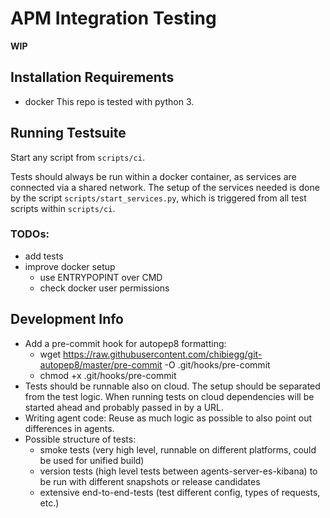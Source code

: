 # APM Integration Testing 

__WIP__

## Installation Requirements
- docker
This repo is tested with python 3. 

## Running Testsuite
Start any script from `scripts/ci`.

Tests should always be run within a docker container, as services are connected via a shared network. 
The setup of the services needed is done by the script `scripts/start_services.py`, which is triggered from all test scripts within `scripts/ci`.

### TODOs:
- add tests
- improve docker setup
  - use ENTRYPOPINT over CMD
  - check docker user permissions

## Development Info
- Add a pre-commit hook for autopep8 formatting:
    - wget https://raw.githubusercontent.com/chibiegg/git-autopep8/master/pre-commit -O .git/hooks/pre-commit
    - chmod +x .git/hooks/pre-commit
- Tests should be runnable also on cloud. 
  The setup should be separated from the test logic.
  When running tests on cloud dependencies will be started ahead and probably passed in by a URL.
- Writing agent code: Reuse as much logic as possible to also point out differences in agents.
- Possible structure of tests:
  - smoke tests (very high level, runnable on different platforms, could be used for unified build)
  - version tests (high level tests between agents-server-es-kibana) to be run with different snapshots or release candidates
  - extensive end-to-end-tests (test different config, types of requests, etc.)
